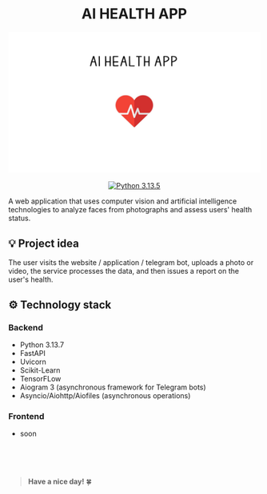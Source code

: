 <h1 align="center"> AI HEALTH APP </h1>

<p align="center">
  <img src="assets/images/health.jpg" alt="Project Demo" width="800">
</p>

<div align="center">

[![Python 3.13.5](https://img.shields.io/badge/python-3.13.7-blue.svg)](https://www.python.org/downloads/)

</div>

A web application that uses computer vision and artificial intelligence technologies to analyze faces from photographs and assess users' health status.

## 💡 Project idea
The user visits the website / application / telegram bot, uploads a photo or video, the service processes the data, and then issues a report on the user's health.

## ⚙️ Technology stack

### **Backend**
- Python 3.13.7
- FastAPI
- Uvicorn
- Scikit-Learn
- TensorFLow
- Aiogram 3 (asynchronous framework for Telegram bots)
- Asyncio/Aiohttp/Aiofiles (asynchronous operations)

### **Frontend**
- soon

<br>
<br>
<br>

> **Have a nice day!** 🍀